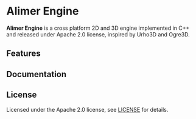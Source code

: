 # Alimer Engine
**Alimer Engine** is a cross platform 2D and 3D engine implemented in C++ and released under Apache 2.0 license, inspired by Urho3D and Ogre3D.

## Features

## Documentation

## License
Licensed under the Apache 2.0 license, see [LICENSE](https://github.com/AlimerGameEngine/AlimerGameEngine/blob/master/LICENSE.md) for details.
